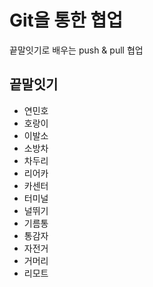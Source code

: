 # Git을 통한 협업
끝말잇기로 배우는 push & pull 협업

## 끝말잇기
- 연민호
- 호랑이
- 이발소
- 소방차
- 차두리
- 리어카
- 카센터
- 터미널
- 널뛰기
- 기름통
- 통감자
- 자전거
- 거머리
- 리모트
